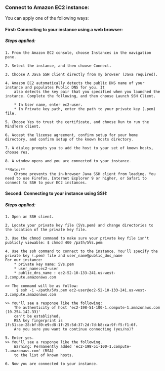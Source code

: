 ### Connect to Amazon EC2 instance: 
You can apply one of the following ways:


#### First: Connecting to your instance using a web browser:
##### Steps applied:
	1. From the Amazon EC2 console, choose Instances in the navigation pane.

	2. Select the instance, and then choose Connect.

	3. Choose A Java SSH client directly from my browser (Java required).

	4. Amazon EC2 automatically detects the public DNS name of your instance and populates Public DNS for you. It 
		also detects the key pair that you specified when you launched the instance. Complete the following, and then choose Launch SSH Client.

		* In User name, enter ec2-user.
		* In Private key path, enter the path to your private key (.pem) file.

	5. Choose Yes to trust the certificate, and choose Run to run the MindTerm client.

	6. Accept the license agreement, confirm setup for your home directory, and confirm setup of the known hosts directory.

	7. A dialog prompts you to add the host to your set of known hosts, choose Yes.

	8. A window opens and you are connected to your instance.

	**Note:**
		Chrome prevents the in-browser Java SSH client from loading. You need to use Firefox, Internet Explorer 9 or higher, or Safari to connect to SSH to your EC2 instances.



#### Second: Connecting to your instance using SSH:
##### Steps applied:
	1. Open an SSH client. 

	2. Locate your private key file (5Vs.pem) and change directories to the location of the private key file.

	3. Use the chmod command to make sure your private key file isn't publicly viewable: $ chmod 400 /path/5Vs.pem 

	4. Use the ssh command to connect to the instance. You'll specify the private key (.pem) file and user_name@public_dns_name
	For our instance: 
		* private key name: 5Vs.pem
		* user_name:ec2-user 
		* public_dns_name : ec2-52-10-133-241.us-west-2.compute.amazonaws.com

	>> The command will be as follow:
		 $ ssh -i ~/path/5Vs.pem ec2-user@ec2-52-10-133-241.us-west-2.compute.amazonaws.com

	>> You'll see a response like the following:
		The authenticity of host 'ec2-198-51-100-1.compute-1.amazonaws.com (10.254.142.33)'
		can't be established.
		RSA key fingerprint is 1f:51:ae:28:bf:89:e9:d8:1f:25:5d:37:2d:7d:b8:ca:9f:f5:f1:6f.
		Are you sure you want to continue connecting (yes/no)?

	5. Enter yes.
	>> You'll see a response like the following.
		Warning: Permanently added 'ec2-198-51-100-1.compute-1.amazonaws.com' (RSA) 
		to the list of known hosts.

	6. Now you are connected to your instance.




